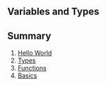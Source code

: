 ## Variables and Types

## Summary
1. [Hello World](./01_hello_world/README.md)
2. [Types](./02_types/README.md)
3. [Functions](./03_functions/README.md)
3. [Basics](./04_basics/README.md)
